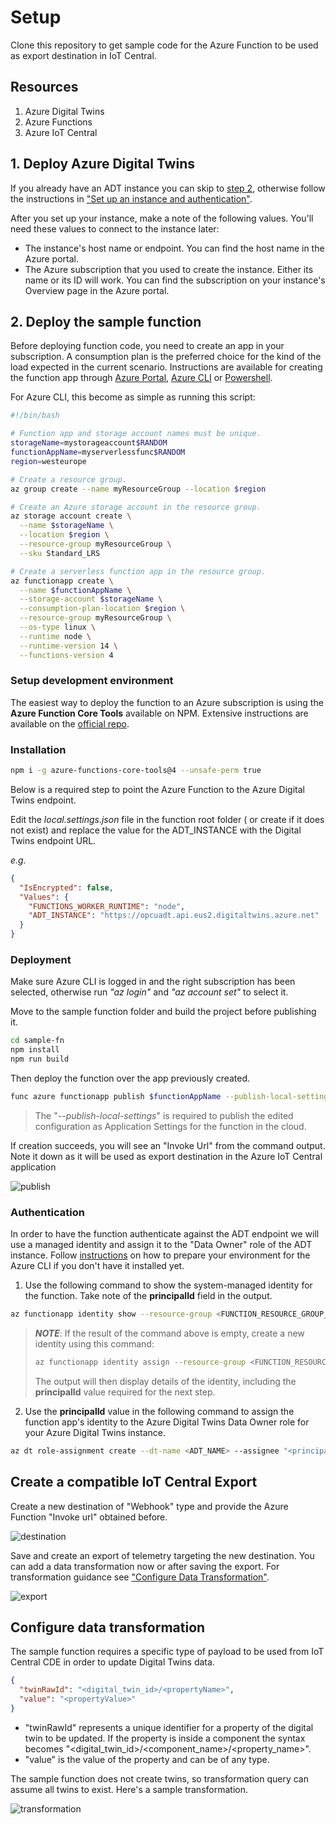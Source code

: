 # Setup

Clone this repository to get sample code for the Azure Function to be used as export destination in IoT Central.

## Resources

1. Azure Digital Twins
2. Azure Functions
3. Azure IoT Central

## 1. Deploy Azure Digital Twins

If you already have an ADT instance you can skip to [step 2](#2-deploy-the-sample-function), otherwise follow the instructions in ["Set up an instance and authentication"](https://docs.microsoft.com/en-us/azure/digital-twins/how-to-set-up-instance-portal).

After you set up your instance, make a note of the following values. You'll need these values to connect to the instance later:

- The instance's host name or endpoint. You can find the host name in the Azure portal.
- The Azure subscription that you used to create the instance. Either its name or its ID will work. You can find the subscription on your instance's Overview page in the Azure portal.

## 2. Deploy the sample function

Before deploying function code, you need to create an app in your subscription. A consumption plan is the preferred choice for the kind of the load expected in the current scenario.
Instructions are available for creating the function app through [Azure Portal](https://docs.microsoft.com/en-us/azure/azure-functions/functions-create-function-app-portal#create-a-function-app), [Azure CLI](https://docs.microsoft.com/en-us/azure/azure-functions/scripts/functions-cli-create-serverless) or [Powershell](https://docs.microsoft.com/en-us/azure/azure-functions/create-first-function-cli-powershell?tabs=azure-cli%2Cbrowser#create-supporting-azure-resources-for-your-function).

For Azure CLI, this become as simple as running this script:

```bash
#!/bin/bash

# Function app and storage account names must be unique.
storageName=mystorageaccount$RANDOM
functionAppName=myserverlessfunc$RANDOM
region=westeurope

# Create a resource group.
az group create --name myResourceGroup --location $region

# Create an Azure storage account in the resource group.
az storage account create \
  --name $storageName \
  --location $region \
  --resource-group myResourceGroup \
  --sku Standard_LRS

# Create a serverless function app in the resource group.
az functionapp create \
  --name $functionAppName \
  --storage-account $storageName \
  --consumption-plan-location $region \
  --resource-group myResourceGroup \
  --os-type linux \
  --runtime node \
  --runtime-version 14 \
  --functions-version 4
```

### Setup development environment

The easiest way to deploy the function to an Azure subscription is using the **Azure Function Core Tools** available on NPM.
Extensive instructions are available on the [official repo](https://github.com/Azure/azure-functions-core-tools).

### Installation

```sh
npm i -g azure-functions-core-tools@4 --unsafe-perm true
```

Below is a required step to point the Azure Function to the Azure Digital Twins endpoint.

Edit the _local.settings.json_ file in the function root folder ( or create if it does not exist) and replace the value for the ADT_INSTANCE with the Digital Twins endpoint URL.

_e.g._

```json
{
  "IsEncrypted": false,
  "Values": {
    "FUNCTIONS_WORKER_RUNTIME": "node",
    "ADT_INSTANCE": "https://opcuadt.api.eus2.digitaltwins.azure.net"
  }
}
```

### Deployment

Make sure Azure CLI is logged in and the right subscription has been selected, otherwise run _"az login"_ and _"az account set"_ to select it.

Move to the sample function folder and build the project before publishing it.

```sh
cd sample-fn
npm install
npm run build
```

Then deploy the function over the app previously created.

```sh
func azure functionapp publish $functionAppName --publish-local-settings --nozip
```

> The "_--publish-local-settings_" is required to publish the edited configuration as Application Settings for the function in the cloud.

If creation succeeds, you will see an "Invoke Url" from the command output.
Note it down as it will be used as export destination in the Azure IoT Central application

![publish](../media/function_publish.png)

### Authentication

In order to have the function authenticate against the ADT endpoint we will use a managed identity and assign it to the "Data Owner" role of the ADT instance.
Follow [instructions](https://docs.microsoft.com/en-us/azure/digital-twins/tutorial-end-to-end#prepare-your-environment-for-the-azure-cli) on how to prepare your environment for the Azure CLI if you don't have it installed yet.

1. Use the following command to show the system-managed identity for the function. Take note of the **principalId** field in the output.

```sh
az functionapp identity show --resource-group <FUNCTION_RESOURCE_GROUP_NAME> --name <FUNCTION_NAME>
```

> **_NOTE_**: If the result of the command above is empty, create a new identity using this command:
>
> ```sh
> az functionapp identity assign --resource-group <FUNCTION_RESOURCE_GROUP_NAME> --name <FUNCTION_NAME>
> ```
>
> The output will then display details of the identity, including the **principalId** value required for the next step.

2. Use the **principalId** value in the following command to assign the function app's identity to the Azure Digital Twins Data Owner role for your Azure Digital Twins instance.

```sh
az dt role-assignment create --dt-name <ADT_NAME> --assignee "<principal-ID>" --role "Azure Digital Twins Data Owner"
```

## Create a compatible IoT Central Export

Create a new destination of "Webhook" type and provide the Azure Function "Invoke url" obtained before.

![destination](../media/destination.png)

Save and create an export of telemetry targeting the new destination. You can add a data transformation now or after saving the export. For transformation guidance see ["Configure Data Transformation"](#configure-data-transformation).

![export](../media/export.png)

## Configure data transformation

The sample function requires a specific type of payload to be used from IoT Central CDE in order to update Digital Twins data.

```json
{
  "twinRawId": "<digital_twin_id>/<propertyName>",
  "value": "<propertyValue>"
}
```

- "twinRawId" represents a unique identifier for a property of the digital twin to be updated. If the property is inside a component the syntax becomes "<digital_twin_id>/<component_name>/<property_name>".
- "value" is the value of the property and can be of any type.

The sample function does not create twins, so transformation query can assume all twins to exist. Here's a sample transformation.

![transformation](../media/transformation.png)
